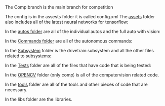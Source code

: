 The Comp branch is the main branch for competition

The config is in the assests folder it is called config.xml
The [assets](https://github.com/HighlandersFRC/2023FtcRobotController/tree/Subsystems/TeamCode/src/main/assets) folder also includes all of the latest neural networks for tensorflow:

In the [autos folder](https://github.com/HighlandersFRC/2023FtcRobotController/tree/Subsystems/TeamCode/src/main/java/org/firstinspires/ftc/teamcode/Autos) are all of the individual autos and the full auto with vision:

In the [Commands folder](https://github.com/HighlandersFRC/2023FtcRobotController/tree/Subsystems/TeamCode/src/main/java/org/firstinspires/ftc/teamcode/Commands) are all of the autonomous commands:

In the [Subsystem](https://github.com/HighlandersFRC/2023FtcRobotController/tree/Subsystems/TeamCode/src/main/java/org/firstinspires/ftc/teamcode/Subsystems) folder is the drivetrain subsystem and all the other files related to subsystems:

In the [Tests](https://github.com/HighlandersFRC/2023FtcRobotController/tree/Subsystems/TeamCode/src/main/java/org/firstinspires/ftc/teamcode/Tests) folder are all of the files that have code that is being tested:

In the [OPENCV](https://github.com/HighlandersFRC/2023FtcRobotController/tree/comp/TeamCode/src/main/java/org/firstinspires/ftc/teamcode/OPENCV) folder (only comp) is all of the computervision related code.

In the [tools](
https://github.com/HighlandersFRC/2023FtcRobotController/tree/Subsystems/TeamCode/src/main/java/org/firstinspires/ftc/teamcode/Tools) folder are all of the tools and other pieces of code that are necessary.

In the libs folder are the libraries.
